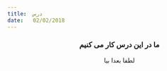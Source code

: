 ```yaml
---
title:  درس
date:   02/02/2018
---
```


### <center>ما در این درس کار می کنیم</center>
<center>لطفا بعدا بیا</center>